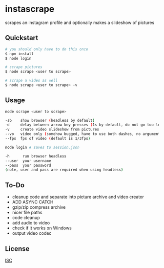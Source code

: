 # instascrape

scrapes an instagram profile and optionally makes a slideshow of pictures

## Quickstart

```bash
# you should only have to do this once
$ npm install
$ node login

# scrape pictures
$ node scrape <user to scrape>

# scrape a video as well
$ node scrape <user to scrape> -v
```

## Usage

```bash
node scrape <user to scrape>

-sb    show browser (headless by default)
-d     delay between arrow key presses (1s by default, do not go too low)
-v     create video slideshow from pictures
--vo   video only (somehow bugged, have to use both dashes, no argument)
--fps  fps of video (default is 1/3fps)
```

```bash
node login # saves to session.json

-h      run browser headless
--user  your username
--pass  your password
(note, user and pass are required when using headless)
```

## To-Do
- cleanup code and separate into picture archive and video creator
- ADD ASYNC CATCH
- gzip/zip compress archive
- nicer file paths
- code cleanup
- add audio to video
- check if it works on Windows
- output video codec

## License
[ISC](https://opensource.org/licenses/ISC)

